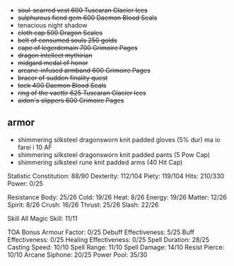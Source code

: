 + ~~soul-scarred vest              600 Tuscaran Glacier Ices~~ 
+ ~~sulphurous fiend gem           600 Daemon Blood Seals~~
+ tenacious night shadow          
+ ~~cloth cap                      500 Dragon Scales~~
+ ~~belt of consumed souls          250 golds~~
+ ~~cape of legerdemain            700 Grimoire Pages~~
+ ~~dragon intellect mythirian~~
+ ~~midgard medal of honor~~
+ ~~arcane-infused armband         600 Grimoire Pages~~
+ ~~bracer of sudden finality       quest~~
+ ~~tock                           400 Daemon Blood Seals~~
+ ~~ring of the vaettir            625 Tuscaran Glacier Ices~~
+ ~~aidon's slippers               600 Grimoire Pages~~

## armor

+ shimmering silksteel dragonsworn knit padded gloves (5% dur) ma io farei i 10 AF
+ shimmering silksteel dragonsworn knit padded pants  (5 Pow Cap)
+ shimmering silksteel rune knit padded arms          (40 Hit Cap)


Statistic
Constitution: 88/90
Dexterity: 112/104
Piety: 119/104
Hits: 210/330
Power: 0/25

Resistance
Body: 25/26
Cold: 19/26
Heat: 8/26
Energy: 19/26
Matter: 12/26
Spirit: 8/26
Crush: 16/26
Thrust: 25/26
Slash: 22/26

Skill
All Magic Skill: 11/11

TOA Bonus
Armour Factor: 0/25
Debuff Effectiveness: 5/25
Buff Effectiveness: 0/25
Healing Effectiveness: 0/25
Spell Duration: 28/25
Casting Speed: 10/10
Spell Range: 11/10
Spell Damage: 14/10
Resist Pierce: 10/10
Arcane Siphone: 20/25
Power Pool: 35/30
